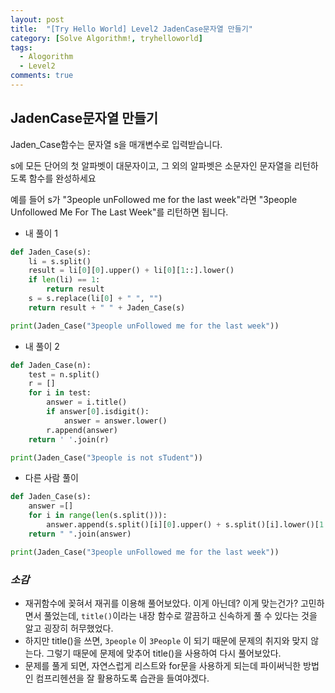 ```yaml
---
layout: post
title:  "[Try Hello World] Level2 JadenCase문자열 만들기"
category: [Solve Algorithm!, tryhelloworld]
tags:
  - Alogorithm
  - Level2
comments: true
---
```



## JadenCase문자열 만들기
Jaden_Case함수는 문자열 s을 매개변수로 입력받습니다.

s에 모든 단어의 첫 알파벳이 대문자이고, 그 외의 알파벳은 소문자인 문자열을 리턴하도록 함수를 완성하세요

예를 들어 s가 "3people unFollowed me for the last week"라면 "3people Unfollowed Me For The Last Week"를 리턴하면 됩니다.

- 내 풀이 1

```python
def Jaden_Case(s):
	li = s.split()
	result = li[0][0].upper() + li[0][1::].lower()
	if len(li) == 1:
		return result
	s = s.replace(li[0] + " ", "")
	return result + " " + Jaden_Case(s)     

print(Jaden_Case("3people unFollowed me for the last week"))
```

- 내 풀이 2

```python
def Jaden_Case(n):
    test = n.split()
    r = []
    for i in test:
        answer = i.title()
        if answer[0].isdigit():
            answer = answer.lower()
        r.append(answer)
    return ' '.join(r)

print(Jaden_Case("3people is not sTudent"))
```

- 다른 사람 풀이

```python
def Jaden_Case(s):
    answer =[]
    for i in range(len(s.split())):
        answer.append(s.split()[i][0].upper() + s.split()[i].lower()[1:])
    return " ".join(answer)

print(Jaden_Case("3people unFollowed me for the last week"))
```

### *소감*
- 재귀함수에 꽂혀서 재귀를 이용해 풀어보았다. 이게 아닌데? 이게 맞는건가? 고민하면서 풀었는데, `title()`이라는 내장 함수로 깔끔하고 신속하게 풀 수 있다는 것을 알고 굉장히 허무했었다.
- 하지만 title()을 쓰면, `3people` 이 `3People` 이 되기 때문에 문제의 취지와 맞지 않는다. 그렇기 때문에 문제에 맞추어 title()을 사용하여 다시 풀어보았다.
- 문제를 풀게 되면, 자연스럽게 리스트와 for문을 사용하게 되는데 파이써닉한 방법인 컴프리헨션을 잘 활용하도록 습관을 들여야겠다.
